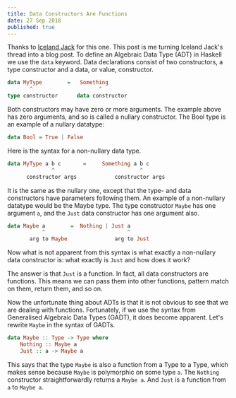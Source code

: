 ```yaml
---
title: Data Constructors Are Functions
date: 27 Sep 2018
published: true
---
```


Thanks to <a href="https://twitter.com/Iceland_jack/status/1041409114029674500">Iceland Jack</a> for this one. This post is me turning Iceland Jack's thread into a blog post.
To define an Algebraic Data Type (ADT) in Haskell we use the <code>data</code> keyword. Data declarations consist of two constructors, a type constructor and a data, or value, constructor.

```Haskell
data MyType        =   Something
       ^                     ^
type constructor      data constructor
```

Both constructors may have zero or more arguments. The example above has zero arguments, and so is called a nullary constructor. The Bool type is an example of a nullary datatype:

```Haskell
data Bool = True | False
```

Here is the syntax for a non-nullary data type.

```Haskell
data MyType a b c       =     Something a b c
              ^                           ^
      constructor args            constructor args
```

It is the same as the nullary one, except that the type- and data constructors have parameters following them. An example of a non-nullary datatype would be the Maybe type. The type constructor <code>Maybe</code> has one argument <code>a</code>, and the <code>Just</code> data constructor has one argument also.

```Haskell
data Maybe a        =  Nothing | Just a
           ^                          ^
       arg to Maybe               arg to Just
```

Now what is not apparent from this syntax is what exactly a non-nullary data constructor is: what exactly is <code>Just</code> and how does it work?

The answer is that <code>Just</code> is a function. In fact, all data constructors are functions. This means we can pass them into other functions, pattern match on them, return them, and so on.

Now the unfortunate thing about ADTs is that it is not obvious to see that we are dealing with functions. Fortunately, if we use the syntax from Generalised Algebraic Data Types (GADT), it does become apparent. Let's rewrite `Maybe` in the syntax of GADTs.

```Haskell
data Maybe :: Type -> Type where
    Nothing :: Maybe a
    Just :: a -> Maybe a
```

This says that the type `Maybe` is also a function from a Type to a Type, which makes sense because `Maybe` is polymorphic on some type <code>a</code>. The <code>Nothing</code> constructor straightforwardly returns a `Maybe a`. And `Just` is a function from `a` to `Maybe a`.
